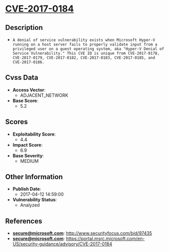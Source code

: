 
# [CVE-2017-0184](http://www.securityfocus.com/bid/97435)

## Description

- `A denial of service vulnerability exists when Microsoft Hyper-V running on a host server fails to properly validate input from a privileged user on a guest operating system, aka "Hyper-V Denial of Service Vulnerability." This CVE ID is unique from CVE-2017-0178, CVE-2017-0179, CVE-2017-0182, CVE-2017-0183, CVE-2017-0185, and CVE-2017-0186.`

## Cvss Data

- **Access Vector**:
  - ADJACENT_NETWORK
- **Base Score**:
  - 5.2

## Scores

- **Exploitability Score**:
  - 4.4
- **Impact Score**:
  - 6.9
- **Base Severity**:
  - MEDIUM

## Other Information

- **Publish Date**:
  - 2017-04-12 14:59:00
- **Vulnerability Status**:
  - Analyzed

## References

- **secure@microsoft.com**: http://www.securityfocus.com/bid/97435
- **secure@microsoft.com**: https://portal.msrc.microsoft.com/en-US/security-guidance/advisory/CVE-2017-0184
